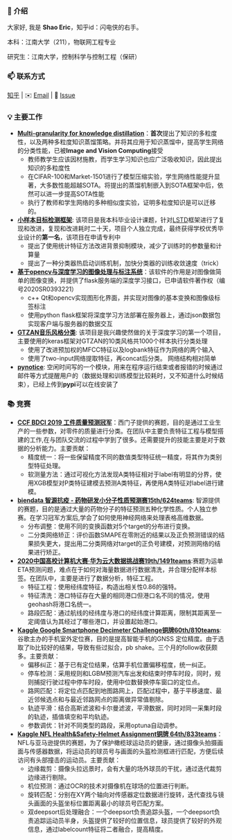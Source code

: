 ### 👋 介绍

大家好, 我是 **Shao Eric**，知乎id：闪电侠的右手。

本科：江南大学（211），物联网工程专业

研究生：江南大学，控制科学与控制工程（保研）

### 📫 联系方式

[知乎](https://www.zhihu.com/people/shaoeric) |  ✉️ [Email](mailto:shaoeric@foxmail.com) | 💬 [Issue](https://github.com/shaoeric/shaoeric/issues) 

### 💡 主要工作

- [**Multi-granularity for knowledge distillation**](https://github.com/shaoeric/multi-granularity-distillation)：**首次**提出了知识的多粒度性，以及两种多粒度知识蒸馏策略。并将其应用于知识蒸馏中，提高学生网络的分类性能，已被**Image and Vision Computing**接受
  - 教师教学生应该因材施教，而学生学习知识也应广泛吸收知识，因此提出知识的多粒度性
  - 在CIFAR-100和Market-1501进行了模型压缩实验，学生网络性能提升显著，大多数性能超越SOTA。将提出的蒸馏机制嵌入到SOTA框架中后，依然可以进一步提高SOTA性能
  - 执行了教师和学生网络的多种相似度实验，证明多粒度知识是可以迁移的。
- [**小样本目标检测框架**](https://github.com/shaoeric/modified_LSTD_pytorch): 该项目是我本科毕业设计课题，针对[LSTD](https://ojs.aaai.org/index.php/AAAI/article/view/11716)框架进行了复现和改进，复现和改进耗时二十天，项目个人独立完成，最终获得学校优秀毕业设计的**第一名**，该项目在申请专利中
  - 提出了使用统计特征方法改进背景抑制模块，减少了训练时的参数量和计算量
  - 提出了一种分类器热启动训练机制，加快分类器的训练收敛速度（trick）
- [**基于opencv与深度学习的图像处理与标注系统**](https://github.com/shaoeric/Integrated_system_of_image_processing_and_annotation)：该软件的作用是对图像做简单的图像变换，并提供了flask服务端的深度学习接口，已申请软件著作权（编号2020SR0393221）
  - c++ Qt和opencv实现图形化界面，并实现对图像的基本变换和图像级标签标注
  - 使用python flask框架将深度学习方法部署在服务器上，通过json数据包实现客户端与服务器的数据交互
- [**GTZAN音乐风格分类**](https://github.com/shaoeric/musical_genres_classification): 该项目是我兴趣使然做的关于深度学习的第一个项目，主要使用的keras框架对GTZAN的10类风格共1000个样本执行分类处理
  - 使用了改进预加权的MFCC特征以及logbank特征作为网络的两个输入
  - 使用了two-input网络提取特征，再concat后分类。 网络结构相对简单
- [**pynotice**](https://github.com/shaoeric/pynotice): 空闲时间写的一个模块，用来在程序运行结束或者报错的时候通过邮件等方式提醒用户的（数据处理和训练模型比较耗时，又不知道什么时候结束），已经上传到**pypi**可以在线安装了

### 📚 竞赛

- [**CCF BDCI 2019 工件质量预测冠军**](https://discussion.datafountain.cn/questions/2234/answers/23331)：西门子提供的赛题，目的是通过工业生产的一些参数，对零件的质量进行分类。在团队中主要负责特征工程与模型搭建的工作,在与团队交流的过程中学到了很多。还需要提升的技能主要是对于数据的分析能力。主要贡献：
  - 精度统一：将一些保留精度不同的数值类型特征统一精度，将其作为类别型特征处理。
  - 软测量方法：通过可视化方法发现A类特征相对于label有明显的分界，使用XGB模型对P类特征建模去预测A类特征，再使用A类特征对label进行建模。
- [**biendata 智源抗疫 - 药物研发小分子性质预测赛15th/624teams**](https://www.biendata.xyz/competition/molecule/final-leaderboard/): 智源提供的赛题，目的是通过大量的药物分子的特征预测五种化学性质。个人独立参赛。在学习冠军方案后,学会了如何使用神经网络来处理表格高维数据。
  - 分布调整：使用不同的变换函数对5个target的分布进行变换。
  - 二分类网络矫正：评价函数SMAPE在零附近的结果以及正负预测错误的结果损失更大，提出用二分类网络对target的正负号建模，对预测网络的结果进行矫正。
- [**2020中国高校计算机大赛·华为云大数据挑战赛19th/1491teams**](https://competition.huaweicloud.com/information/1000037843/bdc2020?track=107):赛题为运单ETA预测问题，难点在于如何对海量数据进行数据清洗，并合理分配样本标签。在团队中，主要是进行了数据分析，特征工程。
  - 特征工程：使用经纬度特征，构造出相关性0.86的强特。
  - 特征清洗：港口特征存在大量的相同港口但港口名不同的情况，使用geohash将港口名统一。
  - 路段匹配：通过航线的经纬度与港口的经纬度计算距离，限制其距离至一定阈值认为其经过了哪些港口，并设置起始港口。
- [**Kaggle Google Smartphone Decimeter Challenge铜牌60th/810teams**](https://github.com/shaoeric/GSDC): 谷歌主办的手机室外定位赛，目的是提高智能手机的GNSS 定位精度。由于选取了lb比较好的结果，导致有些过拟合，pb shake。三个月的follow收获颇多。主要贡献：
  - 偏移纠正：基于已有定位结果，估算手机位置偏移程度，统一纠正。
  - 停车检测：采用规则和LGBM预测汽车出发和结束时停车时段，同时，规则捕捉行驶过程中停车时段，使用中位数替换停车窗口的定位点。
  - 路网匹配：将定位点匹配到地图路网上，匹配过程中，基于平移速度、最近邻候选点和与最近邻路网点的距离做异常值剔除。
  - 轨迹平滑：结合高斯滤波和卡尔曼滤波，平滑数据，同时对同一采集时段的轨迹，插值填空和平均轨迹。
  - 参数调优：针对不同类型的路段，采用optuna自动调参。 
- [**Kaggle NFL Health&Safety-Helmet Assignment铜牌 64th/833teams**](https://github.com/shaoeric/kaggle-NLF-helmet-assignment)：NFL与亚马逊提供的赛题，为了保护橄榄球运动员的健康，通过摄像头拍摄画面与传感器数据，将运动员的球员号与画面的头盔检测框进行匹配，方便后续访问有头部撞击的运动员。主要贡献：
  - 边缘裁剪：摄像头拉远景时，会有大量的场外球员的干扰，通过迭代裁剪边缘进行剔除。
  - 机位预测：通过OCR的技术对摄像机在球场的位置进行判断。
  - 旋转匹配：分别在XY两个轴向对传感器定位数据进行旋转，迭代查找与镜头画面的头盔坐标位置距离最小的球员号匹配方案。
  - 双deepsort后处理融合：一个deepsort负责追踪头盔，一个deepsort负责追踪运动员半身，头盔提供了较好的位置信息，球员提供了较好的外观信息，通过labelcount特征将二者融合，提高精度。

